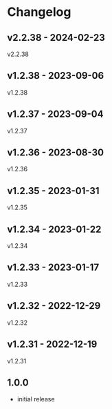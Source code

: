 # Changelog

## v2.2.38 - 2024-02-23

v2.2.38

## v1.2.38 - 2023-09-06

v1.2.38

## v1.2.37 - 2023-09-04

v1.2.37

## v1.2.36 - 2023-08-30

v1.2.36

## v1.2.35 - 2023-01-31

v1.2.35

## v1.2.34 - 2023-01-22

v1.2.34

## v1.2.33 - 2023-01-17

v1.2.33

## v1.2.32 - 2022-12-29

v1.2.32

## v1.2.31 - 2022-12-19

v1.2.31

## 1.0.0

- initial release
